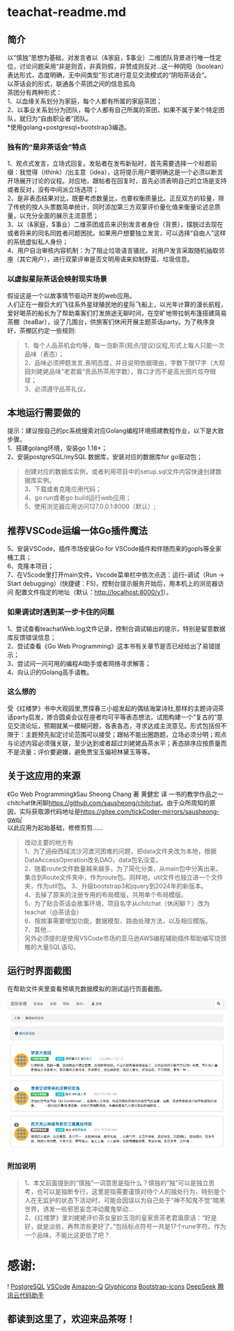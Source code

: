 # teachat-readme.md

## 简介
以“慎独”思想为基础，对发言者以（&家庭，$事业）二维团队背景进行唯一性定位，讨论问题采用“非是则否，非真则假，非赞成则反对...这一种阴阳（boolean）表达形式，态度明确，无中间类型”形式进行意见交流模式的“阴阳茶话会”。  
以茶话会的形式，联通各个茶团之间的信息孤岛  
茶团分有两种形式：  
1、以血缘关系划分为家庭，每个人都有所属的家庭茶团；  
2、以事业关系划分为团队，每个人都有自己所属的茶团，如果不属于某个特定团队，就归为“自由职业者”团队。  
*使用golang+postgresql+bootstrap3编造。

### 独有的“是非茶话会”特点

1、观点式发言，立场式回复。发贴者在发布新贴时，首先需要选择一个标题前缀：我觉得（ithink）/出主意（idea），这将提示用户要明确这是一个必须以断言开场展开讨论的议程。对应地，跟帖者在回复时，首先必须表明自己的立场是支持或者反对，没有中间派立场选项；  
2、是非表态结果对比，既要考虑数量比，也要权衡质量比。正反双方的较量，除了传统的按人头票数简单统计，同时添加第三方双蒙评价量化值来衡量论述总质量，以充分全面的展示主流意愿；  
3、以（&家庭，$事业）二维茶团成员来识别发言者身份（背景），摆脱过去现在或者将来的同名同姓者问题困扰。如果用户想要独立发言，可以选择“自由人”这样的系统虚拟私人身份；  
4、用户自治审核内容机制：为了阻止垃圾语言骚扰，对用户发言采取随机抽取邻座（其它用户），进行双蒙评审是否文明用语来抑制野蛮、垃圾信息。  

     
### 以虚拟星际茶话会映射现实场景

假设这是一个以故事情节驱动开发的web应用。  
人们正在一艘巨大的飞往系外星球殖民地的星际飞船上，以光年计算的漫长航程，爱好喝茶的船长为了帮助乘客们打发旅途无聊时间，在空旷地带拉帆布篷搭建简易茶棚（teaBar），设了几围台，供旅客们休闲开展主题茶话party。为了秩序良好，茶棚区约定一些规则:  
>1、每个人品茶机会均等，每一泡新茶(观点/提议)议程,形式上每人只能一次品味（表态）；  
2、品味必须押题发言,表明态度，并且说明依据理由，字数下限17字（大观园刘姥姥品味“老君眉”贡品热茶用字数），靠口才而不是高光图片炫夺眼球；  
3、必须遵守品茶礼仪。


  

## 本地运行需要做的 

提示：建议按自己的pc系统搜索对应Golang编程环境搭建教程作业，以下是大致步骤。  
1、搭建golang环境，安装go 1.18+；  
2、安装postgreSQL/mySQL 数据库，安装对应的数据库for go驱动包；
> 创建对应的数据库实例，或者利用项目中的setup.sql文件内容快速创建数据库实例。  
3、下载或者克隆应用代码；  
4、go run或者go build运行web应用；  
5、使用浏览器应用访问127.0.0.1:8000（默认）;  

## 推荐VSCode运编一体Go插件魔法  
5、安装VSCode，插件市场安装Go for VSCode插件和伴随而来的gopls等全家桶工具；  
6、克隆本项目；  
7、在VScode里打开main文件，Vscode菜单栏中依次点选：运行-调试（Run -> Start debugging）(快捷键：F5)，控制台提示服务开始后，用本机上的浏览器访问 配置文件指定的地址（默认：<http://localhost:8000/v1>）。

### 如果调试时遇到某一步卡住的问题  
1、尝试查看teachatWeb.log文件记录，控制台调试输出的提示，特别是留意数据库反馈错误信息；  
2、尝试查看《Go Web Programming》这本书有关章节是否已经给出了易错提示；  
3、尝试问一问可用的编程AI助手或者网络寻求解答；  
4、向认识的Golang高手请教。


### 这么想的 
  
受《红楼梦》书中大观园里,贾探春三小姐发起的偶结海棠诗社,那样的主题诗词茶话party启发，掺合圆桌会议在座者均可平等表态想法，试图构建一个“复古的”意见交流论坛，预期就某一模糊问题，各表各态，寻求达成主流意见。形式包括但不限于：主题预先拟定讨论范围可以接受；跟帖不能出圈跑题，立场必须分明；观点与论述内容必须强关联，至少达到或者超过刘姥姥品茶水平；表态排序应按质量而不是流量；评价要避嫌，避免贾宝玉偏袒林黛玉等等。  

## 关于这应用的来源  
《Go Web Programming》Sau Sheong Chang 著 黄健宏 译 一书的教学作品之一chitchat休闲聊<https://github.com/sausheong/chitchat>。由于众所周知的原因，实际获取源代码地址是<https://gitee.com/tickCoder-mirrors/sausheong-gwp/>  
以此应用为起始基础，修修剪剪……  
> 改动主要的地方有  
1、为了~~适应~~西域流沙河渡河困难的问题，把data文件夹改为本地，根据DataAccessOperation改名DAO，data包名没变。  
2、随着route文件数量越来越多，为了简化分类，从main包中分离出来，集合到Route文件夹中，作为route包。同样地，util文件也独立进一个文件夹，作为util包。
3、升级bootstrap3和jquery到2024年的新版本。  
4、去掉了原来的注册专用的布局模版，共用单个布局模版。  
5、为了贴合茶话会故事环境，项目名字从chitchat（休闲聊？）改为teachat（@茶话会）  
6、按故事需要增加功能，数据模型、路由处理方法，以及相应模版。  
7、其他...  
另外必须提的是使用VSCode市场的亚马逊AWS编程辅助插件帮助编写烧颈椎的大量SQL语句。  

## 运行时界面截图
在帮助文件夹里查看预填充数据模拟的测试运行页面截图。  

![茶话会集锦](public/help/image/tea_party-square.png)

### 附加说明 
>1、本文前面提到的“慎独”一词意思是指什么？慎独的“独”可以是独立思考，也可以是独断专行，这里是指需要谨慎对待个人的独处行为，特别是个人在无监护的状态下活动时，可能会因误以为自己处于“神不知鬼不觉”暗黑世界，诱发一些邪思妄念冲动魔鬼举动...  
2、《红楼梦》里刘姥姥评价茶女皇妙玉泡的皇家贡茶老君眉原话：“好是好，就是淡些，再熬浓些更好了。”包括标点符号一共是17个rune字符。作为一个品味，不能比这更低了吧？



# 感谢:
!    <a href="https://golang.google.cn"></a>
     <a href="https://www.postgresql.org/">PostgreSQL</a>
     <a href="https://code.visualstudio.com/">VSCode</a>
     <a href="https://aws.amazon.com/q/">Amazon-Q</a>
     <a href="https://www.glyphicons.com/">Glyphicons</a>
     <a href="https://icons.bootcss.com/">Bootstrap-icons</a>
     <a href="https://www.deepseek.com">DeepSeek</a>
     <a href="https://cloud.tencent.com/product/acc">腾讯云代码助手</a>  

## 都读到这里了，欢迎来品茶呀！
